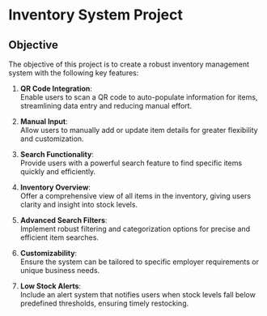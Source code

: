 # Inventory System Project

## Objective

The objective of this project is to create a robust inventory management system with the following key features:

1. **QR Code Integration**:  
   Enable users to scan a QR code to auto-populate information for items, streamlining data entry and reducing manual effort.

2. **Manual Input**:  
   Allow users to manually add or update item details for greater flexibility and customization.

3. **Search Functionality**:  
   Provide users with a powerful search feature to find specific items quickly and efficiently.

4. **Inventory Overview**:  
   Offer a comprehensive view of all items in the inventory, giving users clarity and insight into stock levels.

5. **Advanced Search Filters**:  
   Implement robust filtering and categorization options for precise and efficient item searches.

6. **Customizability**:  
   Ensure the system can be tailored to specific employer requirements or unique business needs.

7. **Low Stock Alerts**:  
   Include an alert system that notifies users when stock levels fall below predefined thresholds, ensuring timely restocking.
